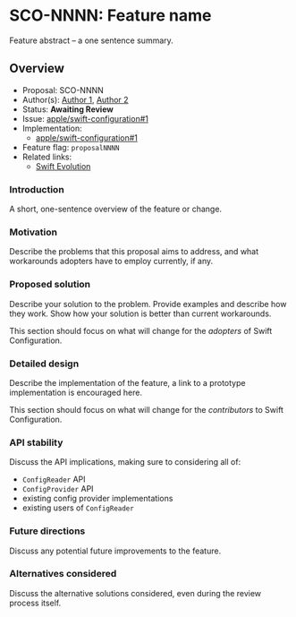 # SCO-NNNN: Feature name

Feature abstract – a one sentence summary.

## Overview

- Proposal: SCO-NNNN
- Author(s): [Author 1](https://github.com/swiftdev), [Author 2](https://github.com/swiftdev)
- Status: **Awaiting Review**
- Issue: [apple/swift-configuration#1](https://github.com/apple/swift-configuration/issues/1)
- Implementation:
    - [apple/swift-configuration#1](https://github.com/apple/swift-configuration/pull/1)
- Feature flag: `proposalNNNN`
- Related links:
    - [Swift Evolution](https://www.swift.org/swift-evolution/)

### Introduction

A short, one-sentence overview of the feature or change.

### Motivation

Describe the problems that this proposal aims to address, and what workarounds adopters have to employ currently, if any.

### Proposed solution

Describe your solution to the problem. Provide examples and describe how they work. Show how your solution is better than current workarounds.

This section should focus on what will change for the _adopters_ of Swift Configuration.

### Detailed design

Describe the implementation of the feature, a link to a prototype implementation is encouraged here.

This section should focus on what will change for the _contributors_ to Swift Configuration.

### API stability

Discuss the API implications, making sure to considering all of:
- `ConfigReader` API
- `ConfigProvider` API
- existing config provider implementations
- existing users of `ConfigReader`

### Future directions

Discuss any potential future improvements to the feature.

### Alternatives considered

Discuss the alternative solutions considered, even during the review process itself.
